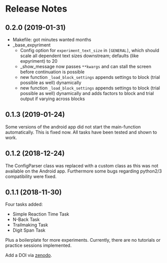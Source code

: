 # Release Notes

## 0.2.0 (2019-01-31)

* Makefile: got minutes wanted months
* _base_expyriment
    - Config option for `experiment_text_size` in `[GENERAL]`, which should scale all dependent text sizes downstream; defaults (like expyriment) to 20
    - _show_message now passes `**kwargs` and can stall the screen before continuation is possible
    - new function `_load_block_settings` appends settings to block (trial possible as well) dynamically
    - new function `_load_block_settings` appends settings to block (trial possible as well) dynamically and adds factors to block and trial output if varying across blocks

## 0.1.3 (2019-01-24)

Some versions of the android app did not start the main-function automatically. This is fixed now.
All tasks have been tested and shown to work.

## 0.1.2 (2018-12-24)

The ConfigParser class was replaced with a custom class as this was not available on the Android app.
Furthermore some bugs regarding python2/3 compatibility were fixed.

## 0.1.1 (2018-11-30)

Four tasks added:

- Simple Reaction Time Task
- N-Back Task
- Trailmaking Task
- Digit Span Task

Plus a boilerplate for more experiments.
Currently, there are no tutorials or practice sessions implemented.

Add a DOI via [zenodo](https://zenodo.org/).

